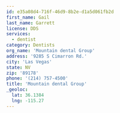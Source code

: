 ```yaml
---
id: e35a08d4-716f-46d9-8b2e-d1a5d061fb2d
first_name: Gail
last_name: Garrett
license: DDS
services:
  - dentist
category: Dentists
org_name: 'Mountain dental Group'
address: '9285 S Cimarron Rd.'
city: 'Las Vegas'
state: NV
zip: '89178'
phone: '(214) 757-4500'
title: 'Mountain dental Group'
_geoloc:
  lat: 36.1384
  lng: -115.27
---
```

